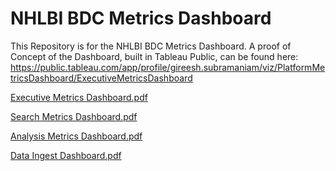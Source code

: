 # NHLBI BDC Metrics Dashboard
This Repository is for the NHLBI BDC Metrics Dashboard. A proof of Concept of the Dashboard, built in Tableau Public, can be found here: https://public.tableau.com/app/profile/gireesh.subramaniam/viz/PlatformMetricsDashboard/ExecutiveMetricsDashboard

[Executive Metrics Dashboard.pdf](https://github.com/gireeshsubrama/bdcmetricsdashboard/files/15486675/Executive.Metrics.Dashboard.pdf)

[Search Metrics Dashboard.pdf](https://github.com/gireeshsubrama/bdcmetricsdashboard/files/15486680/Search.Metrics.Dashboard.pdf)

[Analysis Metrics Dashboard.pdf](https://github.com/gireeshsubrama/bdcmetricsdashboard/files/15486685/Analysis.Metrics.Dashboard.pdf)

[Data Ingest Dashboard.pdf](https://github.com/gireeshsubrama/bdcmetricsdashboard/files/15486687/Data.Ingest.Dashboard.pdf)
